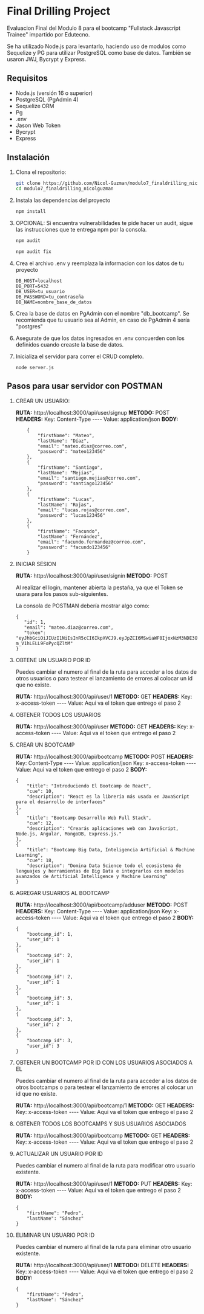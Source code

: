 # Final Drilling Project

Evaluacion Final del Modulo 8 para el bootcamp "Fullstack Javascript Trainee" impartido por Edutecno.

Se ha utilizado Node.js para levantarlo, haciendo uso de modulos como Sequelize y PG para utilizar PostgreSQL como base de datos. También se usaron JWJ, Bycrypt y Express.

## Requisitos

- Node.js (versión 16 o superior)
- PostgreSQL (PgAdmin 4)
- Sequelize ORM
- Pg
- .env
- Jason Web Token
- Bycrypt
- Express

## Instalación

1. Clona el repositorio:

   ```bash
   git clone https://github.com/Nicol-Guzman/modulo7_finaldrilling_nicolguzman.git
   cd modulo7_finaldrilling_nicolguzman
   ```

2. Instala las dependencias del proyecto
    
    ```bash
    npm install
    ```

3. OPCIONAL: Si encuentra vulnerabilidades  te pide hacer un audit, sigue las instrucciones que te entrega npm por la consola.

    ```bash
    npm audit
    ```

    ```bash
    npm audit fix
    ```

4. Crea el archivo .env y reemplaza la informacion con los datos de tu proyecto

    ```.env
    DB_HOST=localhost
    DB_PORT=5432
    DB_USER=tu_usuario
    DB_PASSWORD=tu_contraseña
    DB_NAME=nombre_base_de_datos
    ```

5. Crea la base de datos en PgAdmin con el nombre "db_bootcamp". Se recomienda que tu usuario sea al Admin, en caso de PgAdmin 4 sería "postgres"
     
6. Asegurate de que los datos ingresados en .env concuerden con los definidos cuando creaste la base de datos.

7. Inicializa el servidor para correr el CRUD completo.

    ```node
    node server.js
    ```

## Pasos para usar servidor con POSTMAN

1. CREAR UN USUARIO:
    
    **RUTA:** http://localhost:3000/api/user/signup
    **METODO:** POST
    **HEADERS:**
        Key: Content-Type ---- Value: application/json
    **BODY:**
    ```
        {
            "firstName": "Mateo",
            "lastName": "Díaz",
            "email": "mateo.diaz@correo.com",
            "password": "mateo123456"
        },
        {
            "firstName": "Santiago",
            "lastName": "Mejías",
            "email": "santiago.mejias@correo.com",
            "password": "santiago123456"
        },
        {
            "firstName": "Lucas",
            "lastName": "Rojas",
            "email": "lucas.rojas@correo.com",
            "password": "lucas123456"
        },
        {
            "firstName": "Facundo",
            "lastName": "Fernández",
            "email": "facundo.fernandez@correo.com",
            "password": "facundo123456"
        }

    ```

2. INICIAR SESION

    **RUTA:** http://localhost:3000/api/user/signin
    **METODO:** POST
    
    Al realizar el login, mantener abierta la pestaña, ya que el Token se usara para los pasos sub-siguientes.

    La consola de POSTMAN debería mostrar algo como:

     ```
    {
        "id": 1,
        "email": "mateo.diaz@correo.com",
        "token": "eyJhbGciOiJIUzI1NiIsInR5cCI6IkpXVCJ9.eyJpZCI6MSwiaWF0IjoxNzM3NDE3OTM4LCJleHAiOjE3Mzc1MDQzMzh9.hevWgRFrtuBQ71LkeM1Vh4-m_V1hLELL9FoPycQZltM"
    }
    ```

3. OBTENE UN USUARIO POR ID

    Puedes cambiar el numero al final de la ruta para acceder a los datos de otros usuarios o para testear el lanzamiento de errores al colocar un id que no existe.
    
    **RUTA:** http://localhost:3000/api/user/1
    **METODO:** GET
    **HEADERS:**
        Key: x-access-token ---- Value: Aqui va el token que entrego el paso 2
    
4. OBTENER TODOS LOS USUARIOS

    **RUTA:** http://localhost:3000/api/user
    **METODO:** GET
    **HEADERS:**
        Key: x-access-token ---- Value: Aqui va el token que entrego el paso 2


5. CREAR UN BOOTCAMP

    **RUTA:** http://localhost:3000/api/bootcamp
    **METODO:** POST
    **HEADERS:**
        Key: Content-Type ---- Value: application/json
        Key: x-access-token ---- Value: Aqui va el token que entrego el paso 2
    **BODY:**

    ```
    {
        "title": "Introduciendo El Bootcamp de React",
        "cue": 10,
        "description": "React es la librería más usada en JavaScript para el desarrollo de interfaces"
    },
    {
        "title": "Bootcamp Desarrollo Web Full Stack",
        "cue": 12,
        "description": "Crearás aplicaciones web con JavaScript, Node.js, Angular, MongoDB, Express.js."
    },
    {
        "title": "Bootcamp Big Data, Inteligencia Artificial & Machine Learning",
        "cue": 18,
        "description": "Domina Data Science todo el ecosistema de lenguajes y herramientas de Big Data e integrarlos con modelos avanzados de Artificial Intelligence y Machine Learning"
    }
    ```

6. AGREGAR USUARIOS AL BOOTCAMP

    **RUTA:** http://localhost:3000/api/bootcamp/adduser
    **METODO:** POST
    **HEADERS:**
        Key: Content-Type ---- Value: application/json
        Key: x-access-token ---- Value: Aqui va el token que entrego el paso 2
    **BODY:**

    ```
    {
        "bootcamp_id": 1,
        "user_id": 1
    },
    {
        "bootcamp_id": 2,
        "user_id": 1
    },
    {
        "bootcamp_id": 2,
        "user_id": 1
    },
    {
        "bootcamp_id": 3,
        "user_id": 1
    },
    {
        "bootcamp_id": 3,
        "user_id": 2
    },
    {
        "bootcamp_id": 3,
        "user_id": 3
    }
    ```

7. OBTENER UN BOOTCAMP POR ID CON LOS USUARIOS ASOCIADOS A EL

    Puedes cambiar el numero al final de la ruta para acceder a los datos de otros bootcamps o para testear el lanzamiento de errores al colocar un id que no existe.

    **RUTA:** http://localhost:3000/api/bootcamp/1
    **METODO:** GET
    **HEADERS:**
        Key: x-access-token ---- Value: Aqui va el token que entrego el paso 2
    
8. OBTENER TODOS LOS BOOTCAMPS Y SUS USUARIOS ASOCIADOS

    **RUTA:** http://localhost:3000/api/bootcamp
    **METODO:** GET
    **HEADERS:**
        Key: x-access-token ---- Value: Aqui va el token que entrego el paso 2

9. ACTUALIZAR UN USUARIO POR ID

    Puedes cambiar el numero al final de la ruta para modificar otro usuario existente.

    **RUTA:** http://localhost:3000/api/user/1
    **METODO:** PUT
    **HEADERS:**
        Key: x-access-token ---- Value: Aqui va el token que entrego el paso 2
    **BODY:**
    
    ```
    {
        "firstName": "Pedro",
        "lastName": "Sánchez"
    }
    ```

9. ELIMINAR UN USUARIO POR ID

    Puedes cambiar el numero al final de la ruta para eliminar otro usuario existente.

    **RUTA:** http://localhost:3000/api/user/1
    **METODO:** DELETE
    **HEADERS:**
        Key: x-access-token ---- Value: Aqui va el token que entrego el paso 2
    **BODY:**
    
    ```
    {
        "firstName": "Pedro",
        "lastName": "Sánchez"
    }
    ```
